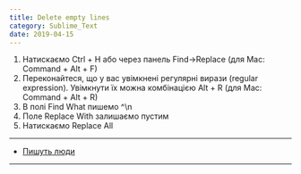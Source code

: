 ```yaml
---
title: Delete empty lines
category: Sublime_Text
date: 2019-04-15
---
```


1. Натискаємо Ctrl + H або через панель Find->Replace (для Mac: Command + Alt + F)
2. Переконайтеся, що у вас увімкнені регулярні вирази (regular expression). Увімкнути їх можна комбінацією Alt + R (для Mac: Command + Alt + R)
3. В полі Find What пишемо ^\n
4. Поле Replace With залишаємо пустим
5. Натискаємо Replace All
-----
* <a href="http://blogo-daru.ru/2015/10/07/kak-udalit-pustye-strochki-v-kode-napisannom-v-sublimetext/">Пишуть люди</a>
-----